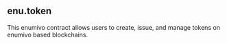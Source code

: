 enu.token
-----------

This enumivo contract allows users to create, issue, and manage tokens on
enumivo based blockchains.


